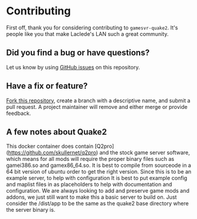 # Contributing

First off, thank you for considering contributing to `gamesvr-quake2`. It's people like you that make Laclede's LAN such a great community.

## Did you find a bug or have questions?

Let us know by using [GitHub issues](https://github.com/LacledesLAN/gamesvr-quake2/issues) on this repository.

## Have a fix or feature?

[Fork this repository](https://help.github.com/articles/fork-a-repo), create a branch with a descriptive name, and submit a pull request. A project maintainer will remove and either merge or provide feedback.

## A few notes about Quake2

This docker container does contain [Q2pro] (https://github.com/skullernet/q2pro) and the stock game server software, which means for all mods will require the proper binary files such as gamei386.so and gamex86_64.so. It is best to compile from sourceode in a 64 bit version of ubuntu order to get the right version. 
Since this is to be an example server, to help with configuration It is best to put example config and maplist files in as placeholders to help with documentation and configuration. We are always looking to add and preserve game mods and addons, we just still want to make this a basic server to build on. Just consider the /dist/app to be the same as the quake2 base directory where the server binary is.